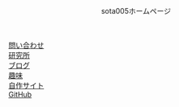 <html lang="ja">
    <head>
        <meta charset="UTF-8">
        <title>home</title>
        <link rel='stylesheet' href='style.css' type='text/css'>
    </head>
    <body>
        <div align="center">
            <p class="home_title">sota005ホームページ</p>
            <br>
            <br>
        </div>
        <div class="home_link">
            <a href="https://mail.google.com/mail/?view=cm&to=sotanic005@gmail.com&su=HP%E3%81%8B%E3%82%89%E3%81%AE%E5%95%8F%E3%81%84%E5%90%88%E3%82%8F%E3%81%9B">問い合わせ</a>
            <br>
            <a href="https://soutanic.github.io/research/">研究所</a>
            <br>
            <a href="https://soutanic005.blogspot.com/">ブログ</a>
            <br>
            <a href="https://soutanic.github.io/home_hobby/">趣味</a>
            <br>
            <a href="https://soutanic.github.io/sotanic_site/">自作サイト</a>
            <br>
            <a href="https://github.com/soutanic/">GitHub</a>
        </div>
        <script src='home_script.js'></script>
    </body>
